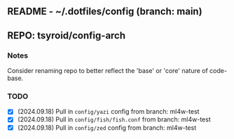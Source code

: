 ## README - ~/.dotfiles/config (branch: main)
## REPO: tsyroid/config-arch

### Notes

Consider renaming repo to better reflect the 'base' or 'core' nature of code-base.


### TODO

- [x] (2024.09.18) Pull in `config/yazi` config from branch: ml4w-test
- [x] (2024.09.18) Pull in `config/fish/fish.conf` from branch: ml4w-test
- [x] (2024.09.18) Pull in `config/zed` config from branch: ml4w-test
